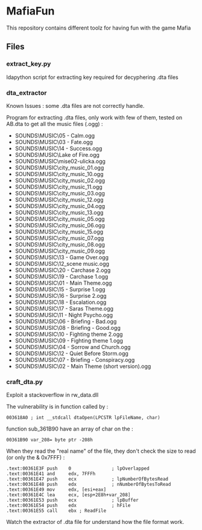 # MafiaFun

This repository contains different toolz for having fun with the game Mafia

## Files

### extract_key.py

Idapython script for extracting key required for decyphering .dta files

### dta_extractor

Known Issues : some .dta files are not correctly handle. 

Program for extracting .dta files, only work with few of them, tested on AB.dta to get all the music files (.ogg) :

* SOUNDS\MUSIC\05 - Calm.ogg
* SOUNDS\MUSIC\03 - Fate.ogg
* SOUNDS\MUSIC\14 - Success.ogg
* SOUNDS\MUSIC\Lake of Fire.ogg
* SOUNDS\MUSIC\mise02-ulicka.ogg
* SOUNDS\MUSIC\city_music_01.ogg
* SOUNDS\MUSIC\city_music_10.ogg
* SOUNDS\MUSIC\city_music_02.ogg
* SOUNDS\MUSIC\city_music_11.ogg
* SOUNDS\MUSIC\city_music_03.ogg
* SOUNDS\MUSIC\city_music_12.ogg
* SOUNDS\MUSIC\city_music_04.ogg
* SOUNDS\MUSIC\city_music_13.ogg
* SOUNDS\MUSIC\city_music_05.ogg
* SOUNDS\MUSIC\city_music_06.ogg
* SOUNDS\MUSIC\city_music_15.ogg
* SOUNDS\MUSIC\city_music_07.ogg
* SOUNDS\MUSIC\city_music_08.ogg
* SOUNDS\MUSIC\city_music_09.ogg
* SOUNDS\MUSIC\13 - Game Over.ogg
* SOUNDS\MUSIC\12_scene music.ogg
* SOUNDS\MUSIC\20 - Carchase 2.ogg
* SOUNDS\MUSIC\19 - Carchase 1.ogg
* SOUNDS\MUSIC\01 - Main Theme.ogg
* SOUNDS\MUSIC\15 - Surprise 1.ogg
* SOUNDS\MUSIC\16 - Surprise 2.ogg
* SOUNDS\MUSIC\18 - Escalation.ogg
* SOUNDS\MUSIC\17 - Saras Theme.ogg
* SOUNDS\MUSIC\11 - Night Psycho.ogg
* SOUNDS\MUSIC\06 - Briefing - Bad.ogg
* SOUNDS\MUSIC\08 - Briefing - Good.ogg
* SOUNDS\MUSIC\10 - Fighting theme 2.ogg
* SOUNDS\MUSIC\09 - Fighting theme 1.ogg
* SOUNDS\MUSIC\04 - Sorrow and Church.ogg
* SOUNDS\MUSIC\12 - Quiet Before Storm.ogg
* SOUNDS\MUSIC\07 - Briefing - Conspiracy.ogg
* SOUNDS\MUSIC\02 - Main Theme (short version).ogg

### craft_dta.py

Exploit a stackoverflow in rw_data.dll

The vulnerability is in function called by :

	003618A0 ; int __stdcall dtaOpen(LPCSTR lpFileName, char)
	
function sub_361B90 have an array of char on the : 

	00361B90 var_208= byte ptr -208h
	
When they read the "real name" of the file, they don't check the size to read (or only the & 0x7FFF) :

	.text:00361E3F push    0               ; lpOverlapped
	.text:00361E41 and     edx, 7FFFh
	.text:00361E47 push    ecx             ; lpNumberOfBytesRead
	.text:00361E48 push    edx             ; nNumberOfBytesToRead
	.text:00361E49 mov     edx, [esi+eax]
	.text:00361E4C lea     ecx, [esp+2E8h+var_208]
	.text:00361E53 push    ecx             ; lpBuffer
	.text:00361E54 push    edx             ; hFile
	.text:00361E55 call    ebx ; ReadFile
	
Watch the extractor of .dta file for understand how the file format work.